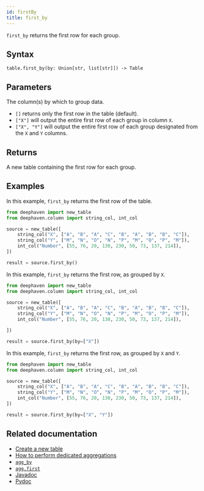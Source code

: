 ```yaml
---
id: firstBy
title: first_by
---
```


`first_by` returns the first row for each group.

## Syntax

```
table.first_by(by: Union[str, list[str]]) -> Table
```

## Parameters

<ParamTable>
<Param name="by" type="Union[str, list[str]]" optional>

The column(s) by which to group data.

- `[]` returns only the first row in the table (default).
- `["X"]` will output the entire first row of each group in column `X`.
- `["X", "Y"]` will output the entire first row of each group designated from the `X` and `Y` columns.

</Param>
</ParamTable>

## Returns

A new table containing the first row for each group.

## Examples

In this example, `first_by` returns the first row of the table.

```python order=source,result
from deephaven import new_table
from deephaven.column import string_col, int_col

source = new_table([
    string_col("X", ["A", "B", "A", "C", "B", "A", "B", "B", "C"]),
    string_col("Y", ["M", "N", "O", "N", "P", "M", "O", "P", "M"]),
    int_col("Number", [55, 76, 20, 130, 230, 50, 73, 137, 214]),
])

result = source.first_by()
```

In this example, `first_by` returns the first row, as grouped by `X`.

```python order=source,result
from deephaven import new_table
from deephaven.column import string_col, int_col

source = new_table([
    string_col("X", ["A", "B", "A", "C", "B", "A", "B", "B", "C"]),
    string_col("Y", ["M", "N", "O", "N", "P", "M", "O", "P", "M"]),
    int_col("Number", [55, 76, 20, 130, 230, 50, 73, 137, 214]),

])

result = source.first_by(by=["X"])
```

In this example, `first_by` returns the first row, as grouped by `X` and `Y`.

```python order=source,result
from deephaven import new_table
from deephaven.column import string_col, int_col

source = new_table([
    string_col("X", ["A", "B", "A", "C", "B", "A", "B", "B", "C"]),
    string_col("Y", ["M", "N", "O", "N", "P", "M", "O", "P", "M"]),
    int_col("Number", [55, 76, 20, 130, 230, 50, 73, 137, 214]),
])

result = source.first_by(by=["X", "Y"])
```

## Related documentation

- [Create a new table](../../../how-to-guides/new-table.md)
- [How to perform dedicated aggregations](../../../how-to-guides/dedicated-aggregations.md)
- [`agg_by`](./aggBy.md)
- [`agg.first`](./AggFirst.md)
- [Javadoc](<https://deephaven.io/core/javadoc/io/deephaven/engine/table/Table.html#firstBy(java.lang.String...)>)
- [Pydoc](https://deephaven.io/core/pydoc/code/deephaven.table.html?highlight=first#deephaven.table.Table.first_by)
